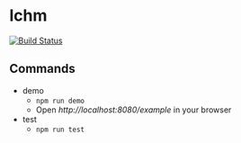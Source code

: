 lchm
==========

[![Build Status](https://travis-ci.com/eggachecat/lchm.svg?branch=master)](https://travis-ci.com/eggachecat/lchm)

Commands
--------
- demo
  - ```npm run demo```
  - Open *http://localhost:8080/example* in your browser
- test
  -  ```npm run test```

